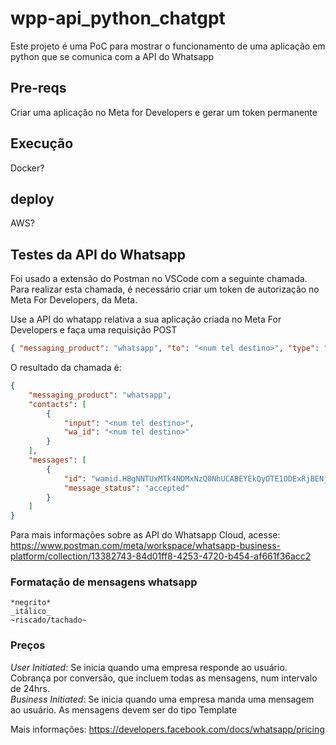 # wpp-api_python_chatgpt
Este projeto é uma PoC para mostrar o funcionamento de uma aplicação em python que se comunica com a API do Whatsapp

## Pre-reqs
Criar uma aplicação no Meta for Developers e gerar um token permanente

## Execução 
Docker?

## deploy
AWS?

## Testes da API do Whatsapp
Foi usado a extensão do Postman no VSCode com a seguinte chamada. Para realizar esta chamada, é necessário criar um token de autorização no Meta For Developers, da Meta.

Use a API do whatapp relativa a sua aplicação criada no Meta For Developers e faça uma requisição POST 
```json
{ "messaging_product": "whatsapp", "to": "<num tel destino>", "type": "template", "template": { "name": "hello_world", "language": { "code": "en_US" } } }
```

O resultado da chamada é:

```json
{
    "messaging_product": "whatsapp",
    "contacts": [
        {
            "input": "<num tel destino>",
            "wa_id": "<num tel destino>"
        }
    ],
    "messages": [
        {
            "id": "wamid.HBgNNTUxMTk4NDMxNzQ0NhUCABEYEkQyOTE1ODExRjBENjZDMjU0NQA=",
            "message_status": "accepted"
        }
    ]
}
```
Para mais informações sobre as API do Whatsapp Cloud, acesse: https://www.postman.com/meta/workspace/whatsapp-business-platform/collection/13382743-84d01ff8-4253-4720-b454-af661f36acc2

### Formatação de mensagens whatsapp
```
*negrito* 
_itálico_ 
~riscado/tachado~ 
```

### Preços
*User Initiated*: Se inicia quando uma empresa responde ao usuário. Cobrança por conversão, que incluem todas as mensagens, num intervalo de 24hrs.<br>
*Business Initiated*: Se inicia quando uma empresa manda uma mensagem ao usuário. As mensagens devem ser do tipo Template

Mais informações: https://developers.facebook.com/docs/whatsapp/pricing
